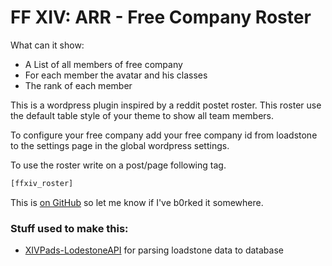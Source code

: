 # FF XIV: ARR - Free Company Roster

What can it show:

 * A List of all members of free company
 * For each member the avatar and his classes
 * The rank of each member


This is a wordpress plugin inspired by a reddit postet roster. This roster use the default table style of your theme to show all team members.

To configure your free company add your free company id from loadstone to the settings page in the global wordpress settings.

To use the roster write on a post/page following tag.

```html
[ffxiv_roster]
```

This is [on GitHub](https://github.com/Ley21/ffxiv_fc_roster) so let me know if I've b0rked it somewhere.



### Stuff used to make this:

 * [XIVPads-LodestoneAPI](https://github.com/viion/XIVPads-LodestoneAPI) for parsing loadstone data to database
